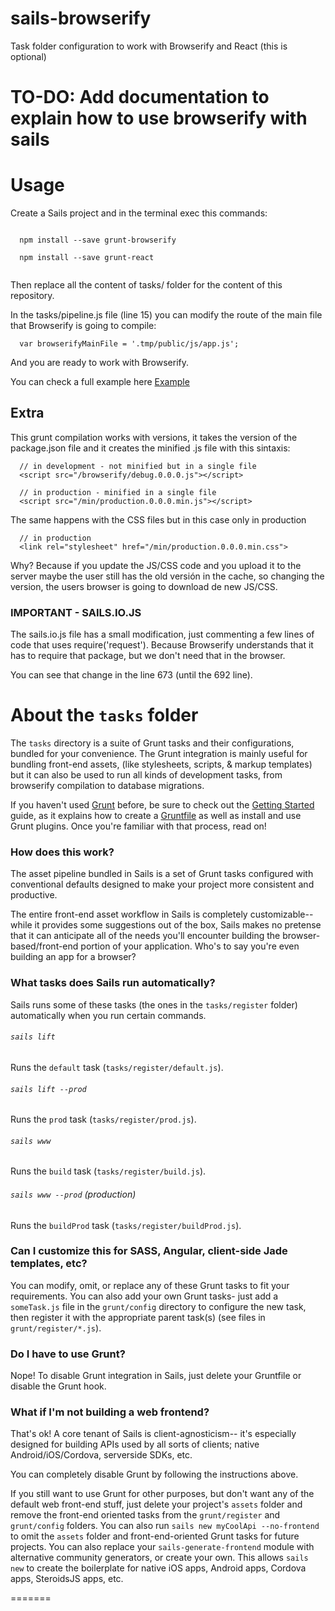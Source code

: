 sails-browserify
================

Task folder configuration to work with Browserify and React (this is optional)

TO-DO: Add documentation to explain how to use browserify with sails
============


# Usage

Create a Sails project and in the terminal exec this commands:

```

  npm install --save grunt-browserify

  npm install --save grunt-react


```

Then replace all the content of tasks/ folder for the content of this repository.

In the tasks/pipeline.js file (line 15) you can modify the route of the main file that Browserify is going to compile:

```
  var browserifyMainFile = '.tmp/public/js/app.js';

```

And you are ready to work with Browserify.

You can check a full example here [Example](https://github.com/Josebaseba/sails-browserify-example)

## Extra

This grunt compilation works with versions, it takes the version of the package.json file and it creates the minified .js file with this sintaxis:

```
  // in development - not minified but in a single file
  <script src="/browserify/debug.0.0.0.js"></script>

  // in production - minified in a single file
  <script src="/min/production.0.0.0.min.js"></script>

```

The same happens with the CSS files but in this case only in production

```
  // in production
  <link rel="stylesheet" href="/min/production.0.0.0.min.css">

```


Why? Because if you update the JS/CSS code and you upload it to the server maybe the user still has the old versión in the cache, so changing the version, the users browser is going to download de new JS/CSS.

### IMPORTANT - SAILS.IO.JS

The sails.io.js file has a small modification, just commenting a few lines of code that uses require('request'). Because Browserify understands that it has to require that package, but we don't need that in the browser.

You can see that change in the line 673 (until the 692 line).


# About the `tasks` folder

The `tasks` directory is a suite of Grunt tasks and their configurations, bundled for your convenience.  The Grunt integration is mainly useful for bundling front-end assets, (like stylesheets, scripts, & markup templates) but it can also be used to run all kinds of development tasks, from browserify compilation to database migrations.

If you haven't used [Grunt](http://gruntjs.com/) before, be sure to check out the [Getting Started](http://gruntjs.com/getting-started) guide, as it explains how to create a [Gruntfile](http://gruntjs.com/sample-gruntfile) as well as install and use Grunt plugins. Once you're familiar with that process, read on!


### How does this work?

The asset pipeline bundled in Sails is a set of Grunt tasks configured with conventional defaults designed to make your project more consistent and productive.

The entire front-end asset workflow in Sails is completely customizable-- while it provides some suggestions out of the box, Sails makes no pretense that it can anticipate all of the needs you'll encounter building the browser-based/front-end portion of your application.  Who's to say you're even building an app for a browser?



### What tasks does Sails run automatically?

Sails runs some of these tasks (the ones in the `tasks/register` folder) automatically when you run certain commands.

###### `sails lift`

Runs the `default` task (`tasks/register/default.js`).

###### `sails lift --prod`

Runs the `prod` task (`tasks/register/prod.js`).

###### `sails www`

Runs the `build` task (`tasks/register/build.js`).

###### `sails www --prod` (production)

Runs the `buildProd` task (`tasks/register/buildProd.js`).


### Can I customize this for SASS, Angular, client-side Jade templates, etc?

You can modify, omit, or replace any of these Grunt tasks to fit your requirements. You can also add your own Grunt tasks- just add a `someTask.js` file in the `grunt/config` directory to configure the new task, then register it with the appropriate parent task(s) (see files in `grunt/register/*.js`).


### Do I have to use Grunt?

Nope! To disable Grunt integration in Sails, just delete your Gruntfile or disable the Grunt hook.


### What if I'm not building a web frontend?

That's ok! A core tenant of Sails is client-agnosticism-- it's especially designed for building APIs used by all sorts of clients; native Android/iOS/Cordova, serverside SDKs, etc.

You can completely disable Grunt by following the instructions above.

If you still want to use Grunt for other purposes, but don't want any of the default web front-end stuff, just delete your project's `assets` folder and remove the front-end oriented tasks from the `grunt/register` and `grunt/config` folders.  You can also run `sails new myCoolApi --no-frontend` to omit the `assets` folder and front-end-oriented Grunt tasks for future projects.  You can also replace your `sails-generate-frontend` module with alternative community generators, or create your own.  This allows `sails new` to create the boilerplate for native iOS apps, Android apps, Cordova apps, SteroidsJS apps, etc.

=======
